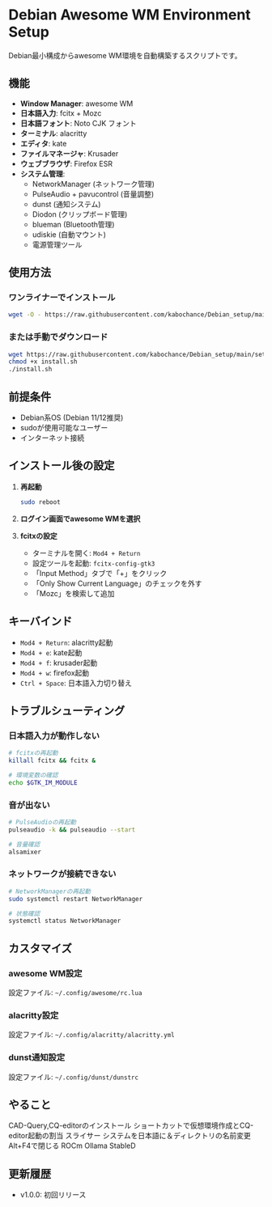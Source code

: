 # Debian Awesome WM Environment Setup

Debian最小構成からawesome WM環境を自動構築するスクリプトです。

## 機能

- **Window Manager**: awesome WM
- **日本語入力**: fcitx + Mozc
- **日本語フォント**: Noto CJK フォント
- **ターミナル**: alacritty
- **エディタ**: kate
- **ファイルマネージャ**: Krusader
- **ウェブブラウザ**: Firefox ESR
- **システム管理**:
  - NetworkManager (ネットワーク管理)
  - PulseAudio + pavucontrol (音量調整)
  - dunst (通知システム)
  - Diodon (クリップボード管理)
  - blueman (Bluetooth管理)
  - udiskie (自動マウント)
  - 電源管理ツール

## 使用方法

### ワンライナーでインストール

```bash
wget -O - https://raw.githubusercontent.com/kabochance/Debian_setup/main/setup.sh | bash
```

### または手動でダウンロード

```bash
wget https://raw.githubusercontent.com/kabochance/Debian_setup/main/setup.sh
chmod +x install.sh
./install.sh
```

## 前提条件

- Debian系OS (Debian 11/12推奨)
- sudoが使用可能なユーザー
- インターネット接続

## インストール後の設定

1. **再起動**
   ```bash
   sudo reboot
   ```

2. **ログイン画面でawesome WMを選択**

3. **fcitxの設定**
   - ターミナルを開く: `Mod4 + Return`
   - 設定ツールを起動: `fcitx-config-gtk3`
   - 「Input Method」タブで「+」をクリック
   - 「Only Show Current Language」のチェックを外す
   - 「Mozc」を検索して追加

## キーバインド

- `Mod4 + Return`: alacritty起動
- `Mod4 + e`: kate起動
- `Mod4 + f`: krusader起動
- `Mod4 + w`: firefox起動
- `Ctrl + Space`: 日本語入力切り替え

## トラブルシューティング

### 日本語入力が動作しない

```bash
# fcitxの再起動
killall fcitx && fcitx &

# 環境変数の確認
echo $GTK_IM_MODULE
```

### 音が出ない

```bash
# PulseAudioの再起動
pulseaudio -k && pulseaudio --start

# 音量確認
alsamixer
```

### ネットワークが接続できない

```bash
# NetworkManagerの再起動
sudo systemctl restart NetworkManager

# 状態確認
systemctl status NetworkManager
```

## カスタマイズ

### awesome WM設定

設定ファイル: `~/.config/awesome/rc.lua`

### alacritty設定

設定ファイル: `~/.config/alacritty/alacritty.yml`

### dunst通知設定

設定ファイル: `~/.config/dunst/dunstrc`

## やること
CAD-Query,CQ-editorのインストール
ショートカットで仮想環境作成とCQ-editor起動の割当
スライサー
システムを日本語に＆ディレクトリの名前変更
Alt+F4で閉じる
ROCm
Ollama
StableD


## 更新履歴

- v1.0.0: 初回リリース
